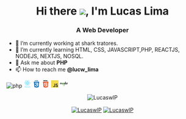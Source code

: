 <h1 align="center">Hi there <img src="https://raw.githubusercontent.com/kaueMarques/kaueMarques/master/hi.gif" width="30px">, I'm Lucas Lima</h1>
<h3 align="center">A Web Developer </h3>

- 🔭 I’m currently working at shark tratores.
- 🌱 I’m currently learning HTML, CSS, JAVASCRIPT,PHP, REACTJS, NODEJS, NEXTJS, NOSQL.
- 💬 Ask me about **PHP**
- 📫 How to reach me **@lucw_lima**


<p align="left">
<img src="https://avatars.githubusercontent.com/u/25158?s=200&v=4" alt="php" width="20" height="20"/>
<img src="https://raw.githubusercontent.com/devicons/devicon/master/icons/react/react-original-wordmark.svg" alt="react" width="20" height="20"/>
<img src="https://raw.githubusercontent.com/devicons/devicon/master/icons/css3/css3-plain-wordmark.svg" alt="css3"  width="20" height="20"/>
<img src="https://raw.githubusercontent.com/devicons/devicon/master/icons/html5/html5-original-wordmark.svg" alt="html5"  width="20" height="20"/>
<img src="https://raw.githubusercontent.com/devicons/devicon/master/icons/javascript/javascript-original.svg" alt="javascript" width="20" height="20"/>
<img src="https://raw.githubusercontent.com/devicons/devicon/master/icons/nodejs/nodejs-original-wordmark.svg" alt="nodejs" width="20" height="20"/></p><p align="center">
<img src="https://github-readme-stats.vercel.app/api?username=LucaswlP&show_icons=true" alt="LucaswlP"/> 
</p>

<p align="center">
<a href="https://www.linkedin.com/in/lucas-lima-160475141/" target="blank"><img align="center" src="https://cdn.jsdelivr.net/npm/simple-icons@3.0.1/icons/linkedin.svg" alt="LucaswlP" height="20" width="20" /></a>
<a href="https://www.instagram.com/lucw_lima/" target="blank"><img align="center" src="https://cdn.jsdelivr.net/npm/simple-icons@3.0.1/icons/instagram.svg" alt="LucaswlP" height="20" width="20" /></a>
</p>

<!--
**maykbrito/maykbrito** is a ✨ _special_ ✨ repository because its `README.md` (this file) appears on your GitHub profile.

Here are some ideas to get you started:

- 🔭 I’m currently working on ...
- 🌱 I’m currently learning ...
- 👯 I’m looking to collaborate on ...
- 🤔 I’m looking for help with ...
- 💬 Ask me about ...
- 📫 How to reach me: ...
- 😄 Pronouns: ...
- ⚡ Fun fact: ...
-->





